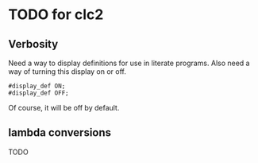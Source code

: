 # TODO for clc2

## Verbosity

Need a way to display definitions for use in literate programs.
Also need a way of turning this display on or off.

```
#display_def ON;
#display_def OFF;
```

Of course, it will be off by default.

## lambda conversions

TODO

